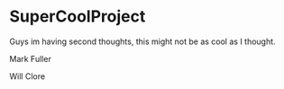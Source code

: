 # SuperCoolProject

Guys im having second thoughts, this might not be as cool as I thought.

Mark Fuller

Will Clore